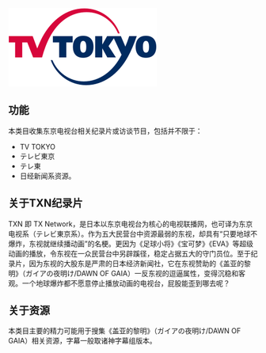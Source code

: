 ![TV_Tokyo](/public/tvtokyo.png)
## 功能
本类目收集东京电视台相关纪录片或访谈节目，包括并不限于：
- TV TOKYO
- テレビ東京
- テレ東
- 日经新闻系资源。  
## 关于TXN纪录片
TXN 即 TX Network，是日本以东京电视台为核心的电视联播网，也可译为东京电视系（テレビ東京系）。作为五大民营台中资源最弱的东视，却具有“只要地球不爆炸，东视就继续播动画”的名梗。更因为《足球小将》《宝可梦》《EVA》等超级动画的播放，令东视在一众民营台中另辟蹊径，稳定占据五大的守门员位。至于纪录片，因为东视的大股东是严肃的日本经济新闻社，它在东视赞助的《盖亚的黎明》（ガイアの夜明け/DAWN OF GAIA）一反东视的逗逼属性，变得沉稳和客观。一个地球爆炸都不愿意停止播放动画的电视台，屁股能歪到哪去呢？  
## 关于资源
本类目主要的精力可能用于搜集《盖亚的黎明》（ガイアの夜明け/DAWN OF GAIA）相关资源，字幕一般取诸神字幕组版本。
